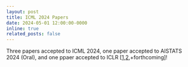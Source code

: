 ```yaml
---
layout: post
title: ICML 2024 Papers
date: 2024-05-01 12:00:00-0000
inline: true
related_posts: false
---
```


Three papers accepted to ICML 2024, one paper accepted to AISTATS 2024 (Oral), and one ppaer accepted to ICLR [<a href="https://timrudner.com/pacllm" target="_blank">1</a>,<a href="bayespos" target="_blank">2</a>,+forthcoming]!